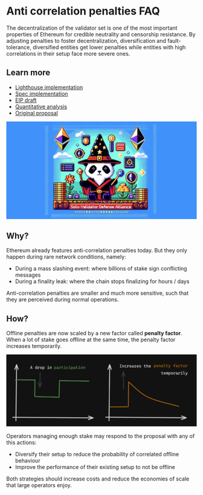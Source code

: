 # Anti correlation penalties FAQ

The decentralization of the validator set is one of the most important properties of Ethereum for credible neutrality and censorship resistance. By adjusting penalties to foster decentralization, diversification and fault-tolerance, diversified entities get lower penalties while entities with high correlations in their setup face more severe ones.

## Learn more

- [Lighthouse implementation](https://github.com/igorline/lighthouse/pull/1)
- [Spec implementation](https://github.com/ethereum/consensus-specs/pull/3780)
- [EIP draft](https://github.com/ethereum/EIPs/pull/8598)
- [Quantitative analysis](https://ethresear.ch/t/analysis-on-correlated-attestation-penalties/19244)
- [Original proposal](https://ethresear.ch/t/a-concrete-proposal-for-correlated-attester-penalties/19341)

![SVDA](./img/SVDA.jpg)

## Why?

Ethereum already features anti-correlation penalties today. But they only happen during rare network conditions, namely:
- During a mass slashing event: where billions of stake sign conflicting messages
- During a finality leak: where the chain stops finalizing for hours / days

Anti-correlation penalties are smaller and much more sensitive, such that they are perceived during normal operations.

## How?

Offline penalties are now scaled by a new factor called **penalty factor**. When a lot of stake goes offline at the same time, the penalty factor increases temporarily.

![penalty factor chart](./img/penalty_factor_chart.png)

Operators managing enough stake may respond to the proposal with any of this actions:
- Diversify their setup to reduce the probability of correlated offline behaviour
- Improve the performance of their existing setup to not be offline

Both strategies should increase costs and reduce the economies of scale that large operators enjoy.

